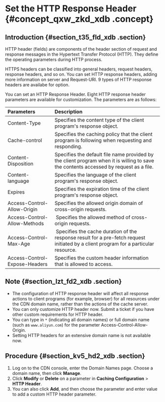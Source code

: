 # Set the HTTP Response Header {#concept_qxw_zkd_xdb .concept}

## Introduction {#section_t35_fld_xdb .section}

HTTP header \(fields\) are components of the header section of request and response messages in the Hypertext Transfer Protocol \(HTTP\). They define the operating parameters during HTTP process.

HTTPS headers can be classified into general headers, request headers, response headers, and so on. You can set HTTP response headers, adding more information on server and Request-URI. 9 types of HTTP response headers are availabe for option.

You can set an HTTP Response Header. Eight HTTP response header parameters are available for customization. The parameters are as follows:

|Parameters|Description|
|:---------|:----------|
|Content-Type|Specifies the content type of the client program's response object.|
|Cache-control|Specifies the caching policy that the client program is following when requesting and responding.|
|Content-Disposition|Specifies the default file name provided by the client program when it is willing to save the contents accessed by request as a file.|
|Content-language|Specifies the language of the client program's response object.|
|Expires|Specifies the expiration time of the client program's response object.|
|Access-Control-Allow-Origin|Specifies the allowed origin domain of cross-origin requests.|
|Access-Control-Allow-Methods| Specifies the allowed method of cross-origin requests.|
|Access-Control-Max-Age| Specifies the cache duration of the response result for a pre-fetch request initiated by a client program for a particular resource.|
|Access-Control-Expose-Headers|Specifies the custom header information that is allowed to access.|

## Note {#section_lzt_fd2_xdb .section}

-   The configuration of HTTP response header will affect all response actions to client programs \(for example, browser\) for all resources under the CDN domain name, rather than the actions of the cache server.
-   You can only customize HTTP header now. Submit a ticket if you have other custom requirements for HTTP header.
-   You can type in `*` \(indicating all domain names\) or full domain name \(such as `www.aliyun.com`\) for the parameter Access-Control-Allow-Origin.
-   Setting HTTP headers for an extensive domain name is not available now.

## Procedure {#section_kv5_hd2_xdb .section}

1.  Log on to the CDN console, enter the Domain Names page. Choose a domain name, then click **Manage**.
2.  Click **Modify** or **Delete** on a parameter in **Caching Configuration** \> **HTTP Header**.
3.  You can also click **Add**, and then choose the parameter and enter value to add a custom HTTP header parameter.

